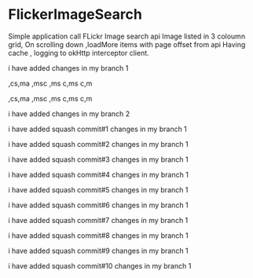# FlickerImageSearch
Simple application call FLickr Image search api
Image listed in 3 coloumn grid, On scrolling down ,loadMore items with page offset from api
Having cache , logging to okHttp interceptor client.


i have added changes in my branch 1

,cs,ma ,msc ,ms c,ms c,m

,cs,ma ,msc ,ms c,ms c,m


i have added changes in my branch 2

i have added squash commit#1 changes in my branch 1

i have added squash commit#2 changes in my branch 1

i have added squash commit#3 changes in my branch 1

i have added squash commit#4 changes in my branch 1

i have added squash commit#5 changes in my branch 1

i have added squash commit#6 changes in my branch 1

i have added squash commit#7 changes in my branch 1

i have added squash commit#8 changes in my branch 1

i have added squash commit#9 changes in my branch 1

i have added squash commit#10 changes in my branch 1
